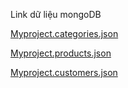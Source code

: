 Link dữ liệu mongoDB  

[Myproject.categories.json](https://github.com/Sonle92/Smartshop/files/13657553/Myproject.categories.json)  

[Myproject.products.json](https://github.com/Sonle92/Smartshop/files/13657565/Myproject.products.json)  

[Myproject.customers.json](https://github.com/Sonle92/Smartshop/files/13657570/Myproject.customers.json)  
